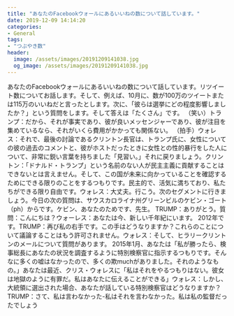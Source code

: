 ```yaml
---
title: "あなたのFacebookウォールにあるいいねの数について話しています。"
date: 2019-12-09 14:14:20
categories:
- General
tags:
- "つぶやき数"
header:
  image: /assets/images/20191209141038.jpg
  og_image: /assets/images/20191209141038.jpg
---
```


あなたのFacebookウォールにあるいいねの数について話しています。リツイート数についてお話します。そして、例えば、10月に、数が100万のツイートまたは115万のいいねだと言ったとします。次に、「彼らは選挙にどの程度影響しましたか？」という質問をします。そして答えは「たくさん」です。 （笑い）トランプ：だから、それが事実であり、彼が良いメッセンジャーであり、彼が注目を集めているなら、それがいくら費用がかかっても関係ない。 （拍手）ウォレス：それで、最後の討論であるクリントン長官は、トランプ氏に、女性についての彼の過去のコメントと、彼がホストだったときに女性との性的暴行をした人について、非常に鋭い言葉を持ちました「見習い。」それに戻りましょう。クリントン：「ドナルド・トランプ」という名前のない人が民主主義に貢献することはできないとは言えません。そして、この国が未来に向かっていることを確認するためにできる限りのことをするつもりです。民主的で、活気に満ちており、私たちができる限り自由です。ウォレス：大丈夫。行こう。次のセグメントに行きましょう。今日の次の質問は、サウスカロライナ州グリーンビルのケビン・ゴート（ph）からです。ケビン、あなたのためです、先生。 TRUMP：ありがとう。質問：こんにちは？ウォーレス：あなたは今、新しい千年紀にいます。 2012年です。TRUMP：再び私の右手です。この手はどうなりますか？これらのことについて議論することはもう許可されません。ウォレス：そして、ヒラリークリントンのメールについて質問があります。 2015年1月、あなたは「私が勝ったら、検事総長にあなたの状況を調査するように特別検察官に指示するつもりです。そんなに多くの嘘はなかったので、多くの欺muchがありました。それのようなもの。」あなたは最近、クリス・ウォレスに「私はそれをやるつもりはない。彼女は地獄のように有罪だ。私はあなたに伝えることができる」ウォレス：しかし、大統領に選出された場合、あなたが話している特別検察官はどうなりますか？ TRUMP：さて、私は言わなかった-私はそれを言わなかった。私は私の監督だったでしょう
